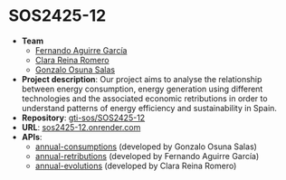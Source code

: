 # SOS2425-12

- **Team**
  - [Fernando Aguirre García](https://github.com/Fer-28)
  - [Clara Reina Romero](https://github.com/clarareina)
  - [Gonzalo Osuna Salas](https://github.com/gxnzalx55)
- **Project description**: Our project aims to analyse the relationship between energy consumption, energy generation using different technologies and the associated economic retributions in order to understand patterns of energy efficiency and sustainability in Spain.
- **Repository**: [gti-sos/SOS2425-12](https://github.com/gti-sos/SOS2425-12)
- **URL**: [sos2425-12.onrender.com](https://sos2425-12.onrender.com/)
-  **APIs**:
    - [annual-consumptions](https://sos2425-12.onrender.com/api/v1/annual-consumptions/docs) (developed by Gonzalo Osuna Salas)
    - [annual-retributions](https://sos2425-12.onrender.com/api/v1/annual-retributions/docs) (developed by Fernando Aguirre García)
    - [annual-evolutions](https://sos2425-12.onrender.com/api/v1/annual-evolutions/docs) (developed by Clara Reina Romero)
